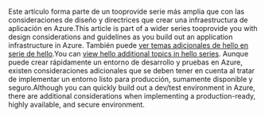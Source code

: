 <span data-ttu-id="84034-101">Este artículo forma parte de un tooprovide serie más amplia que con las consideraciones de diseño y directrices que crear una infraestructura de aplicación en Azure.</span><span class="sxs-lookup"><span data-stu-id="84034-101">This article is part of a wider series tooprovide you with design considerations and guidelines as you build out an application infrastructure in Azure.</span></span> <span data-ttu-id="84034-102">También puede [ver temas adicionales de hello en serie de hello](#next-steps).</span><span class="sxs-lookup"><span data-stu-id="84034-102">You can [view hello additional topics in hello series](#next-steps).</span></span> <span data-ttu-id="84034-103">Aunque puede crear rápidamente un entorno de desarrollo y pruebas en Azure, existen consideraciones adicionales que se deben tener en cuenta al tratar de implementar un entorno listo para producción, sumamente disponible y seguro.</span><span class="sxs-lookup"><span data-stu-id="84034-103">Although you can quickly build out a dev/test environment in Azure, there are additional considerations when implementing a production-ready, highly available, and secure environment.</span></span>

